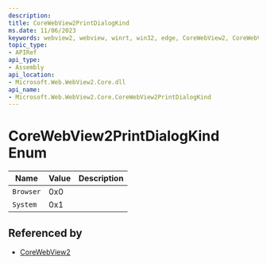 ```yaml
---
description: 
title: CoreWebView2PrintDialogKind
ms.date: 11/06/2023
keywords: webview2, webview, winrt, win32, edge, CoreWebView2, CoreWebView2Controller, browser control, edge html, CoreWebView2PrintDialogKind
topic_type:
- APIRef
api_type:
- Assembly
api_location:
- Microsoft.Web.WebView2.Core.dll
api_name:
- Microsoft.Web.WebView2.Core.CoreWebView2PrintDialogKind
---
```


# CoreWebView2PrintDialogKind Enum

| Name |  Value | Description |
|--|--|--|
|`Browser` | 0x0  |  |
|`System` | 0x1  |  |


## Referenced by

- [CoreWebView2](corewebview2.md)
